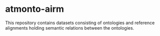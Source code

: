 # atmonto-airm
This repository contains datasets consisting of ontologies and reference alignments holding semantic relations between the ontologies.
